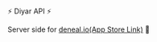 :zap: Diyar API :zap:

Server side for [deneal.io(App Store Link)](deneal.io "deneal.io App Store Page") :iphone:


